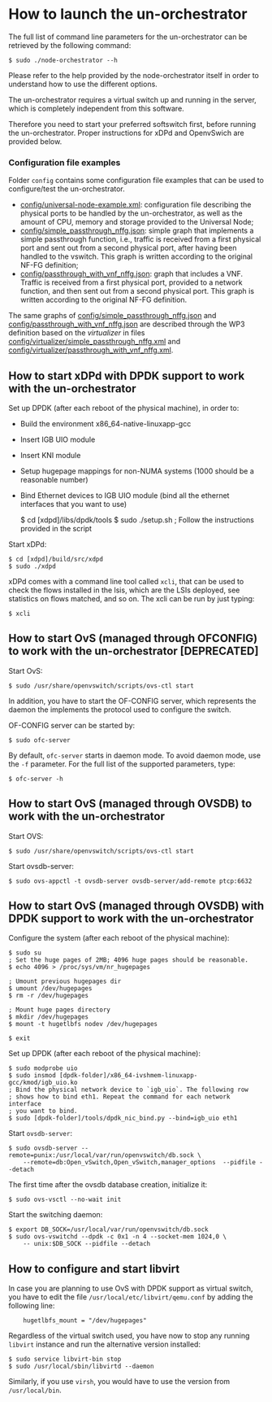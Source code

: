 # How to launch the un-orchestrator

The full list of command line parameters for the un-orchestrator can be
retrieved by the following command:

    $ sudo ./node-orchestrator --h

Please refer to the help provided by the node-orchestrator itself in order to
understand how to use the different options.

The un-orchestrator requires a virtual switch up and running in the server,
which is completely independent from this software.

Therefore you need to start your preferred softswitch first, before running
the un-orchestrator. Proper instructions for xDPd and OpenvSwich are provided
below.


### Configuration file examples

Folder `config` contains some configuration file examples that can be used
to configure/test the un-orchestrator.

  * [config/universal-node-example.xml](config/universal-node-example.xml): 
    configuration file describing the physical ports to be handled by the 
    un-orchestrator, as well as the amount of CPU, memory and storage provided 
    to the Universal Node;
  * [config/simple_passthrough_nffg.json](config/simple_passthrough_nffg.json): 
    simple graph that implements a simple passthrough function, i.e., traffic is 
    received from a first physical port and sent out from a second physical port, 
    after having been handled to the vswitch. This graph is written according to 
    the original NF-FG definition;
  * [config/passthrough_with_vnf_nffg.json](config/passthrough_with_vnf_nffg.json): 
    graph that includes a VNF. Traffic is received from a first physical port, provided
    to a network function, and then sent out from a second physical port. This graph 
    is written according to the original NF-FG definition.

The same graphs of [config/simple_passthrough_nffg.json](config/simple_passthrough_nffg.json) 
and [config/passthrough_with_vnf_nffg.json](config/passthrough_with_vnf_nffg.json) are described 
through the WP3 definition based on the *virtualizer* in files [config/virtualizer/simple_passthrough_nffg.xml](config/virtualizer/simple_passthrough_nffg.xml) and [config/virtualizer/passthrough_with_vnf_nffg.xml](config/virtualizer/passthrough_with_vnf_nffg.xml).

## How to start xDPd with DPDK support to work with the un-orchestrator

Set up DPDK (after each reboot of the physical machine), in order to:

  * Build the environment x86_64-native-linuxapp-gcc
  * Insert IGB UIO module
  * Insert KNI module
  * Setup hugepage mappings for non-NUMA systems (1000 should be a reasonable
    number)
  * Bind Ethernet devices to IGB UIO module (bind all the ethernet interfaces
    that you want to use)

	$ cd [xdpd]/libs/dpdk/tools
	$ sudo ./setup.sh
	; Follow the instructions provided in the script


Start xDPd:

	$ cd [xdpd]/build/src/xdpd
	$ sudo ./xdpd

xDPd comes with a command line tool called `xcli`, that can be used to check
the  flows installed in the lsis, which are the LSIs deployed, see statistics
on flows matched, and so on. The xcli can be run by just typing:

    $ xcli

## How to start OvS (managed through OFCONFIG) to work with the un-orchestrator [DEPRECATED]

Start OvS:

    $ sudo /usr/share/openvswitch/scripts/ovs-ctl start

In addition, you have to start the OF-CONFIG server, which represents the
daemon the implements the protocol used to configure the switch.

OF-CONFIG server can be started by:

    $ sudo ofc-server

By default, `ofc-server` starts in daemon mode. To avoid daemon mode, use the
`-f` parameter.
For the full list of the supported parameters, type:

    $ ofc-server -h


## How to start OvS (managed through OVSDB) to work with the un-orchestrator

Start OVS:

    $ sudo /usr/share/openvswitch/scripts/ovs-ctl start

Start ovsdb-server:

    $ sudo ovs-appctl -t ovsdb-server ovsdb-server/add-remote ptcp:6632
	
## How to start OvS (managed through OVSDB) with DPDK support to work with the un-orchestrator

Configure the system (after each reboot of the physical machine):

    $ sudo su
    ; Set the huge pages of 2MB; 4096 huge pages should be reasonable.
    $ echo 4096 > /proc/sys/vm/nr_hugepages
	
    ; Umount previous hugepages dir
    $ umount /dev/hugepages
    $ rm -r /dev/hugepages
	
    ; Mount huge pages directory
    $ mkdir /dev/hugepages
    $ mount -t hugetlbfs nodev /dev/hugepages
    
    $ exit
	
Set up DPDK (after each reboot of the physical machine):

    $ sudo modprobe uio
    $ sudo insmod [dpdk-folder]/x86_64-ivshmem-linuxapp-gcc/kmod/igb_uio.ko
    ; Bind the physical network device to `igb_uio`. The following row
    ; shows how to bind eth1. Repeat the command for each network interface
    ; you want to bind.
    $ sudo [dpdk-folder]/tools/dpdk_nic_bind.py --bind=igb_uio eth1

Start `ovsdb-server`:

    $ sudo ovsdb-server --remote=punix:/usr/local/var/run/openvswitch/db.sock \
        --remote=db:Open_vSwitch,Open_vSwitch,manager_options  --pidfile --detach
	
The first time after the ovsdb database creation, initialize it:

    $ sudo ovs-vsctl --no-wait init

Start the switching daemon:	

    $ export DB_SOCK=/usr/local/var/run/openvswitch/db.sock
    $ sudo ovs-vswitchd --dpdk -c 0x1 -n 4 --socket-mem 1024,0 \
        -- unix:$DB_SOCK --pidfile --detach
		
## How to configure and start libvirt

In case you are planning to use OvS with DPDK support as virtual switch, you have 
to edit the file `/usr/local/etc/libvirt/qemu.conf` by adding the following line:

        hugetlbfs_mount = "/dev/hugepages"

Regardless of the virtual switch used, you have now to stop any running `libvirt` 
instance and run the alternative version installed:

	$ sudo service libvirt-bin stop
	$ sudo /usr/local/sbin/libvirtd --daemon
	
Similarly, if you use `virsh`, you would have to use the version from `/usr/local/bin`.

